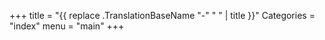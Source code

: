 +++
title = "{{ replace .TranslationBaseName "-" " " | title }}"
Categories = "index"
menu = "main"
+++

